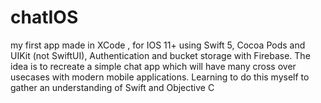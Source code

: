 # chatIOS

my first app made in XCode , for IOS 11+ using Swift 5, Cocoa Pods and UIKit (not SwiftUI), Authentication and bucket storage with Firebase.
The idea is to recreate a simple chat app which will have many cross over usecases with modern mobile applications.
Learning to do this myself to gather an understanding of Swift and Objective C
